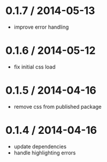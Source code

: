 
0.1.7 / 2014-05-13
==================

 * improve error handling

0.1.6 / 2014-05-12
==================

 * fix initial css load

0.1.5 / 2014-04-16
==================

 * remove css from published package

0.1.4 / 2014-04-16
==================

 * update dependencies
 * handle highlighting errors
